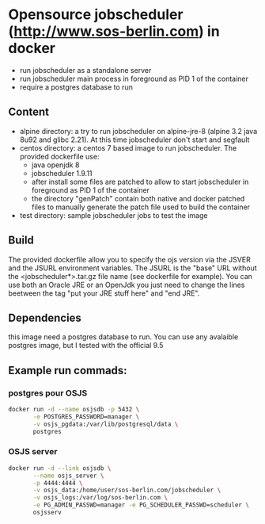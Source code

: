 # Opensource jobscheduler (http://www.sos-berlin.com) in docker

 - run jobscheduler as a standalone server
 - run jobscheduler main process in foreground as PID 1 of the container
 - require a postgres database to run

## Content

 - alpine directory: a try to run jobscheduler on alpine-jre-8 (alpine 3.2 java 8u92 and glibc 2.21). At this time jobscheduler don't start and segfault
 - centos directory: a centos 7 based image to run jobscheduler. The provided dockerfile use:
   - java openjdk 8
   - jobscheduler 1.9.11
   - after install some files are patched to allow to start jobscheduler in foreground as PID 1 of the container
   - the directory "genPatch" contain both native and docker patched files to manually generate the patch file used to build the container
 - test directory: sample jobscheduler jobs to test the image

## Build

The provided dockerfile allow you to specify the ojs version via the JSVER and the JSURL environment variables.
The JSURL is the "base" URL without the <jobscheduler*>.tar.gz file name (see dockerfile for example).
You can use both an Oracle JRE or an OpenJdk you just need to change the lines beetween the tag "put your JRE stuff here" and "end JRE".



## Dependencies

this image need a postgres database to run. You can use any avalaible postgres image, but I tested with the official 9.5

## Example run commads:

### postgres pour OSJS
```bash
docker run -d --name osjsdb -p 5432 \
	   -e POSTGRES_PASSWORD=manager \
	   -v osjs_pgdata:/var/lib/postgresql/data \
	   postgres
```

### OSJS server
```bash
docker run -d --link osjsdb \
	   --name osjs_server \
	   -p 4444:4444 \
	   -v osjs_data:/home/user/sos-berlin.com/jobscheduler \
	   -v osjs_logs:/var/log/sos-berlin.com \
	   -e PG_ADMIN_PASSWD=manager -e PG_SCHEDULER_PASSWD=scheduler \
	   osjsserv
```
